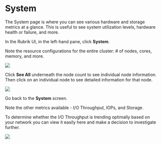 # System

The System page is where you can see various hardware and storage metrics at a glance. This is useful to see system utilization levels, hardware health or failure, and more.

In the Rubrik UI, in the left-hand pane, click **System**.

Note the resource configurations for the entire cluster: # of nodes, cores, memory, and more.

![](https://lh5.googleusercontent.com/bTfgTFdYjLbpbKIGiMbRcy1bzdbAxzodDeAx752uPoezDqbCvzgdgs-KnSFPDY6wU6nHbp2y1APx5KHTY5UfuBVw30W-Rknq-6bZglPZn6fMs4H6euIOi2p28tqRTbT-iXeaAMpr)

Click **See All** underneath the node count to see individual node information. Then click on an individual node to see detailed information for that node.

![](https://lh4.googleusercontent.com/5_woju6Ue3XuBqhuRbF0zm0QELzkuqTDV8LN5heYFNaSag5s4bCZuGHLDLzhFRgobwplJn30aSgT1HTPa4Jj9PR-ZxaJyru26F_fY3f_aoFchA9IJ2pG3U9rfH66RLLNl7azvmx1)

Go back to the **System** screen.

Note the other metrics available - I/O Throughput, IOPs, and Storage.

To determine whether the I/O Throughput is trending optimally based on your network you can view it easily here and make a decision to investigate further.

![](https://lh4.googleusercontent.com/HqHa2TPBPfyAqNIzLhjySbcUBp3aRqgTgG3SVMyt9Gwxm8T0N1A_xzFUg3eDfTmCDc-zRkYc7vkDzzIvhgRqrDC6enPyHa0XzTnRTe9phr8QuB6AvZK44CtCcYvM3QP52ZUnhGJ_)